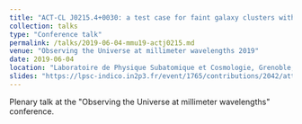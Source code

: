 ```yaml
---
title: "ACT-CL J0215.4+0030: a test case for faint galaxy clusters within the NIKA2 SZ Large Program"
collection: talks
type: "Conference talk"
permalink: /talks/2019-06-04-mmu19-actj0215.md
venue: "Observing the Universe at millimeter wavelengths 2019"
date: 2019-06-04
location: "Laboratoire de Physique Subatomique et Cosmologie, Grenoble, France"
slides: "https://lpsc-indico.in2p3.fr/event/1765/contributions/2042/attachments/1497/1938/Keruzore-ACT.pdf"
---
```


Plenary talk at the "Observing the Universe at millimeter wavelengths" conference.
